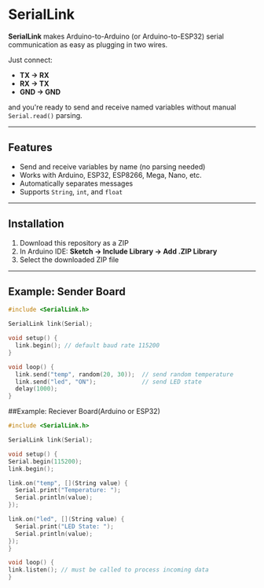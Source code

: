 # SerialLink

**SerialLink** makes Arduino-to-Arduino (or Arduino-to-ESP32) serial communication as easy as plugging in two wires.  

Just connect:
- **TX → RX**
- **RX → TX**
- **GND → GND**

and you're ready to send and receive named variables without manual `Serial.read()` parsing.

---

## Features
- Send and receive variables by name (no parsing needed)
- Works with Arduino, ESP32, ESP8266, Mega, Nano, etc.
- Automatically separates messages
- Supports `String`, `int`, and `float`

---

## Installation
1. Download this repository as a ZIP  
2. In Arduino IDE: **Sketch → Include Library → Add .ZIP Library**  
3. Select the downloaded ZIP file  

---

## Example: Sender Board
```cpp
#include <SerialLink.h>

SerialLink link(Serial);

void setup() {
  link.begin(); // default baud rate 115200
}

void loop() {
  link.send("temp", random(20, 30));  // send random temperature
  link.send("led", "ON");             // send LED state
  delay(1000);
}
```
##Example: Reciever Board(Arduino or ESP32)
  ```cpp
#include <SerialLink.h>

SerialLink link(Serial);

void setup() {
  Serial.begin(115200);
  link.begin();

  link.on("temp", [](String value) {
    Serial.print("Temperature: ");
    Serial.println(value);
  });

  link.on("led", [](String value) {
    Serial.print("LED State: ");
    Serial.println(value);
  });
}

void loop() {
  link.listen(); // must be called to process incoming data
}
